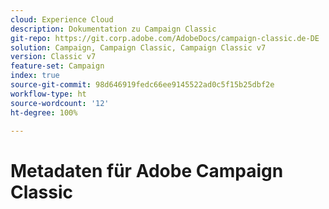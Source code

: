 ```yaml
---
cloud: Experience Cloud
description: Dokumentation zu Campaign Classic
git-repo: https://git.corp.adobe.com/AdobeDocs/campaign-classic.de-DE
solution: Campaign, Campaign Classic, Campaign Classic v7
version: Classic v7
feature-set: Campaign
index: true
source-git-commit: 98d646919fedc66ee9145522ad0c5f15b25dbf2e
workflow-type: ht
source-wordcount: '12'
ht-degree: 100%

---
```



# Metadaten für Adobe Campaign Classic
